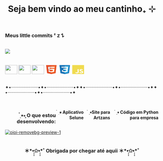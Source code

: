 
<h1 align="center"> Seja bem vindo ao meu cantinho₊ ⊹ </h1>
<br>

<h3 align="left"> Meus little commits ᶻ 𝗓 𐰁</h3>

<br>
<picture>
  <source
    srcset="https://github-readme-stats.vercel.app/api?username=GiDevs&show_icons=true&theme=dracula"
  />
  <source
    srcset="https://github-readme-stats.vercel.app/api?username=GiDevs&show_icons=true"
  />
  <img height="200em" src="https://github-readme-stats.vercel.app/api?username=GiDevs&show_icons=true" />
</picture>

<div style="display: inline_block"><br>     <br>
 <img align="center" height="30" width="40"
   src="https://cdn.jsdelivr.net/gh/devicons/devicon@latest/icons/azuresqldatabase/azuresqldatabase-original.svg" />
  <img align="center" height="30" width="40"  
    src="https://cdn.jsdelivr.net/gh/devicons/devicon@latest/icons/java/java-original.svg">
  <img align="center"  height="30" width="40" 
   src="https://cdn.jsdelivr.net/gh/devicons/devicon@latest/icons/ubuntu/ubuntu-plain.svg">
  <img align="center" height="30" width="40" 
    src="https://raw.githubusercontent.com/devicons/devicon/master/icons/html5/html5-original.svg">
  <img align="center" height="30" width="40"
    src="https://raw.githubusercontent.com/devicons/devicon/master/icons/css3/css3-original.svg">
   <img align="center" height="30" width="40" src="https://raw.githubusercontent.com/devicons/devicon/master/icons/javascript/javascript-plain.svg">
  <br>
  <br> <br>
✦•······················•✦•······················•✦✦•······················•✦•······················•✦✦•······················•✦•······················•✦⠀⠀⠀⠀⠀
  <br>
   <br>
   <br>
<div style="display: flex; justify-content: space-between;">
  <h3 align="right">๋࣭ ⭑⋆ֶָ֢ O que estou desenvolvendo:</h3>
<br>
<br>
   <p align="right">๋ ࣭<b> ⭑ Aplicativo Selune</b></p>   <br>
   <p align="right">๋<b> ࣭ ⭑Site para Artzans</b></p>      <br>
   <p align="right">๋<b> ࣭ ⭑ Código em Python para empresa</b></p>     <br>
</div>
  <a href="https://imgbb.com/"><img src="https://i.ibb.co/mV5NpDCP/oioi-removebg-preview-1.png" alt="oioi-removebg-preview-1" border="0"></a>
    <br>
  <br>
  <! -- 
<img align= "right" height="120" width="120" 
  src="https://piskel-imgstore-b.appspot.com/img/bc5bc0e3-00f5-11f0-b9e3-9f4675ea31d2.gif">
</div> 
<h3 align="center">＊*•̩̩͙✩•̩̩͙*˚ Obrigada por chegar até aquii ＊*•̩̩͙✩•̩̩͙*˚</h3>



## 
